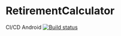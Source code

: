 # RetirementCalculator
CI/CD Android
[![Build status](https://build.appcenter.ms/v0.1/apps/c2ced2be-0953-4a1b-821b-417dace38699/branches/develop/badge)](https://appcenter.ms)
